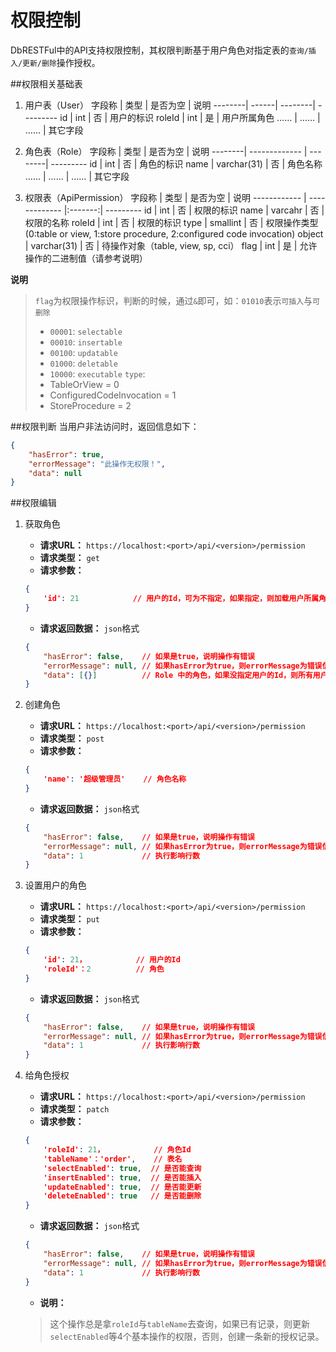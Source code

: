# 权限控制
DbRESTFul中的API支持权限控制，其权限判断基于用户角色对指定表的`查询/插入/更新/删除`操作授权。

##权限相关基础表
1. 用户表（User）
 字段称  |  类型  | 是否为空 |    说明
--------| ------| --------| ---------
id		| int	| 否  	 | 用户的标识
roleId  | int	| 是  	 | 用户所属角色
……		| ……	| ……      | 其它字段

2. 角色表（Role）
 字段称  |      类型    	| 是否为空 |    说明
--------| ------------- | --------| ---------
id		| int			| 否  	 | 角色的标识
name  	| varchar(31)	| 否  	 | 角色名称
……		| ……			| ……      | 其它字段

3. 权限表（ApiPermission）
     字段称	  |      类型    	 | 是否为空 |    说明
------------	| ------------- |:-------:| ---------
id				| int			| 否  	 | 权限的标识
name			| varcahr		| 否  	 | 权限的名称
roleId			| int			| 否  	 | 权限的标识
type  			| smallint		| 否  	 | 权限操作类型(0:table or view, 1:store procedure, 2:configured code invocation)
object  		| varchar(31)	| 否  	 | 待操作对象（table, view, sp, cci）
flag			| int		    | 是      | 允许操作的二进制值（请参考说明）

**说明**
> `flag`为权限操作标识，判断的时候，通过`&`即可，如：`01010`表示`可插入`与`可删除`
> - `00001`: `selectable`
> - `00010`: `insertable`
> - `00100`: `updatable`
> - `01000`: `deletable`
> - `10000`: `executable`
> `type`:
> - TableOrView = 0
> - ConfiguredCodeInvocation = 1
> - StoreProcedure = 2


##权限判断
当用户非法访问时，返回信息如下：
```JSON
{
    "hasError": true,
    "errorMessage": "此操作无权限！",
    "data": null
}
```

##权限编辑

1. 获取角色
    * **请求URL：** `https://localhost:<port>/api/<version>/permission`
    * **请求类型：** `get`
    * **请求参数：**
    ```json
    {
        'id': 21 			// 用户的Id，可为不指定，如果指定，则加载用户所属角色，如果不指定，则加载所有的角色。
    }
    ```
    * **请求返回数据：** `json`格式
    ```json
    {
        "hasError": false,    // 如果是true，说明操作有错误
        "errorMessage": null, // 如果hasError为true，则errorMessage为错误信息
        "data": [{}]          // Role 中的角色，如果没指定用户的Id，则所有用户角色都加载进来
    }
    ```

2. 创建角色
    * **请求URL：** `https://localhost:<port>/api/<version>/permission`
    * **请求类型：** `post`
    * **请求参数：**
    ```json
    {
        'name': '超级管理员'    // 角色名称
    }
    ```
    * **请求返回数据：** `json`格式
    ```json
    {
        "hasError": false,    // 如果是true，说明操作有错误
        "errorMessage": null, // 如果hasError为true，则errorMessage为错误信息
        "data": 1             // 执行影响行数
    }
    ```

3. 设置用户的角色
    * **请求URL：** `https://localhost:<port>/api/<version>/permission`
    * **请求类型：** `put`
    * **请求参数：**
    ```json
    {
        'id': 21，			// 用户的Id
        'roleId'：2			// 角色
    }
    ```
    * **请求返回数据：** `json`格式
    ```json
    {
        "hasError": false,    // 如果是true，说明操作有错误
        "errorMessage": null, // 如果hasError为true，则errorMessage为错误信息
        "data": 1             // 执行影响行数
    }
    ```

4. 给角色授权
    * **请求URL：** `https://localhost:<port>/api/<version>/permission`
    * **请求类型：** `patch`
    * **请求参数：**
    ```json
    {
        'roleId': 21，			// 角色Id
        'tableName'：'order', 	// 表名
        'selectEnabled': true,	// 是否能查询
        'insertEnabled': true,	// 是否能插入
        'updateEnabled': true,	// 是否能更新
        'deleteEnabled': true 	// 是否能删除
    }
    ```
    * **请求返回数据：** `json`格式
    ```json
    {
        "hasError": false,    // 如果是true，说明操作有错误
        "errorMessage": null, // 如果hasError为true，则errorMessage为错误信息
        "data": 1             // 执行影响行数
    }
    ```
    * **说明：**
    > 这个操作总是拿`roleId`与`tableName`去查询，如果已有记录，则更新`selectEnabled`等4个基本操作的权限，否则，创建一条新的授权记录。